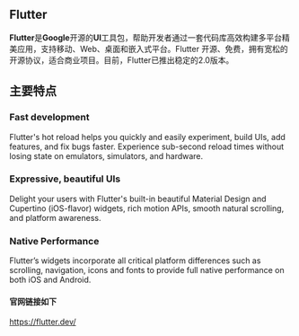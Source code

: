 ## Flutter  
**Flutter**是**Google**开源的**UI**工具包，帮助开发者通过一套代码库高效构建多平台精美应用，支持移动、Web、桌面和嵌入式平台。Flutter 开源、免费，拥有宽松的开源协议，适合商业项目。目前，Flutter已推出稳定的2.0版本。 
## 主要特点  
### Fast development  
Flutter's hot reload helps you quickly and easily experiment, build UIs, add features, and fix bugs faster. Experience sub-second reload times without losing state on emulators, simulators, and hardware.  
### Expressive, beautiful UIs  
Delight your users with Flutter's built-in beautiful Material Design and Cupertino (iOS-flavor) widgets, rich motion APIs, smooth natural scrolling, and platform awareness.  
### Native Performance  
Flutter’s widgets incorporate all critical platform differences such as scrolling, navigation, icons and fonts to provide full native performance on both iOS and Android.  
#### 官网链接如下  
<https://flutter.dev/>
